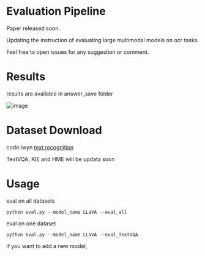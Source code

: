 # Evaluation Pipeline

Paper released soon. 

Updating the instruction of evaluating large multimodal models on ocr tasks.

Feel free to open issues for any suggestion or comment.

# Results

results are available in answer_save folder 

![image](https://github.com/echo840/MultimodalOCR/assets/87795401/523e0421-7eca-4d15-89f1-3f7348321055)

# Dataset Download
code:iwyn [text recognition](https://pan.baidu.com/s/1Ba950d94u8RQmtqvkLBk-A)

TextVQA, KIE and HME will be updata soon

# Usage

eval on all datasets
```Shell
python eval.py --model_name LLaVA --eval_all
```

eval on one dataset
```Shell
python eval.py --model_name LLaVA --eval_TextVQA
```

if you want to add a new model, 
